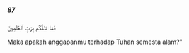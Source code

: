 ##### 87

<span class="ayah">فَمَا ظَنُّكُم بِرَبِّ ٱلْعَٰلَمِينَ</span>

<span class="ayah_translation">Maka apakah anggapanmu terhadap Tuhan semesta alam?"</span>

